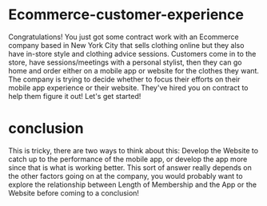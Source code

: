 # Ecommerce-customer-experience
Congratulations! You just got some contract work with an Ecommerce company based in New York City that sells clothing online but they also have in-store style and clothing advice sessions. Customers come in to the store, have sessions/meetings with a personal stylist, then they can go home and order either on a mobile app or website for the clothes they want.  The company is trying to decide whether to focus their efforts on their mobile app experience or their website. They've hired you on contract to help them figure it out! Let's get started!
# conclusion
This is tricky, there are two ways to think about this: Develop the Website to catch up to the performance of the mobile app, or develop the app more since that is what is working better. This sort of answer really depends on the other factors going on at the company, you would probably want to explore the relationship between Length of Membership and the App or the Website before coming to a conclusion!
